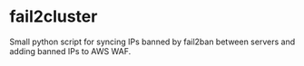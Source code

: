 # fail2cluster
Small python script for syncing IPs banned by fail2ban between servers and adding banned IPs to AWS WAF.
